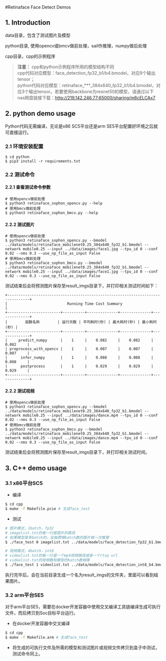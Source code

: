 #Retinaface Face Detect Demos
## 1. Introduction
data目录，包含了测试图片及模型

python目录, 使用opencv或bmcv做前处理，sail作推理，numpy做后处理

cpp目录，cpp的示例程序

>**注意：** cpp和python示例程序所用的模型结构不同  
> cpp代码对应模型：face_detection_fp32_b1/b4.bmodel，对应9个输出tensor；   
> python代码对应模型：retinaface_***_384x640_fp32_b1/b4.bmodel，对应3个输出tensor。若要使用backbone为resnet50的模型，请通过以下nas网盘链接下载：http://219.142.246.77:65000/sharing/m6cELCAx7


## 2. python demo usage
Python代码无需编译，无论是x86 SC5平台还是arm SE5平台配置好环境之后就可直接运行。

### 2.1  环境安装配置

``` shell
$ cd python
$ pip3 install -r requirements.txt
```

### 2.2  测试命令
#### 2.2.1 查看测试命令参数
``` shell
# 使用opencv做前处理
$ python3 retinaface_sophon_opencv.py --help
# 使用bmcv做前处理
$ python3 retinaface_sophon_bmcv.py --help
```

#### 2.2.2  测试图片

``` shell
# 使用opencv做前处理
$ python3 retinaface_sophon_opencv.py --bmodel ../data/models/retinaface_mobilenet0.25_384x640_fp32_b1.bmodel --network mobile0.25 --input ../data/images/face1.jpg --tpu_id 0 --conf 0.02 --nms 0.3 --use_np_file_as_input False
# 使用bmcv做前处理
$ python3 retinaface_sophon_bmcv.py --bmodel ../data/models/retinaface_mobilenet0.25_384x640_fp32_b1.bmodel --network mobile0.25 --input ../data/images/face1.jpg --tpu_id 0 --conf 0.02 --nms 0.3 --use_np_file_as_input False
```
测试结束后会将预测图片保存至result_imgs目录下，并打印相关测试时间如下：
``` shell
+--------------------------------------------------------------------------------+
|                           Running Time Cost Summary                            |
+------------------------+----------+--------------+--------------+--------------+
|        函数名称        | 运行次数 | 平均耗时(秒) | 最大耗时(秒) | 最小耗时(秒) |
+------------------------+----------+--------------+--------------+--------------+
|     predict_numpy      |    1     |    0.082     |    0.082     |    0.082     |
| preprocess_with_opencv |    1     |    0.007     |    0.007     |    0.007     |
|      infer_numpy       |    1     |    0.008     |    0.008     |    0.008     |
|      postprocess       |    1     |    0.029     |    0.029     |    0.029     |
+------------------------+----------+--------------+--------------+--------------+
```
#### 2.2.2  测试视频
``` shell
# 使用opencv做前处理
$ python3 retinaface_sophon_opencv.py --bmodel ../data/models/retinaface_mobilenet0.25_384x640_fp32_b1.bmodel --network mobile0.25 --input ../data/images/dance.mp4 --tpu_id 0 --conf 0.02 --nms 0.3 --use_np_file_as_input False
# 使用bmcv做前处理
$ python3 retinaface_sophon_bmcv.py --bmodel ../data/models/retinaface_mobilenet0.25_384x640_fp32_b1.bmodel --network mobile0.25 --input ../data/images/dance.mp4 --tpu_id 0 --conf 0.02 --nms 0.3 --use_np_file_as_input False
```
测试结束后会将预测图片保存至result_imgs目录下，并打印相关测试时间。

## 3. C++ demo usage

### 3.1 x86平台SC5
- 编译

```bash
$ cd cpp
$ make -f Makefile.pcie # 生成face_test
```

- 测试
```bash
# 图片模式，1batch，fp32
# imagelist.txt的每一行是图片的路径
# 如果模型是多batch的，会每攒够batch数的图片做一次推理
$ ./face_test 0 imagelist.txt ../data/models/face_detection_fp32_b1.bmodel

# 视频模式，4batch，int8
# videolist.txt的每一行是一个mp4视频路径或者一个rtsp url
# videolist.txt的视频数和模型的batch数相等
$ ./face_test 1 videolist.txt ../data/models/face_detection_int8_b4.bmodel
```
执行完毕后，会在当前目录生成一个名为result_imgs的文件夹，里面可以看到结果图片。

### 3.2 arm平台SE5

对于arm平台SE5，需要在docker开发容器中使用交叉编译工具链编译生成可执行文件，而后拷贝到Soc目标平台运行。

- 在docker开发容器中交叉编译
```bash
$ cd cpp
$ make -f Makefile.arm # 生成face_test
```

- 将生成的可执行文件及所需的模型和测试图片或视频文件拷贝到盒子中测试，测试命令同上。